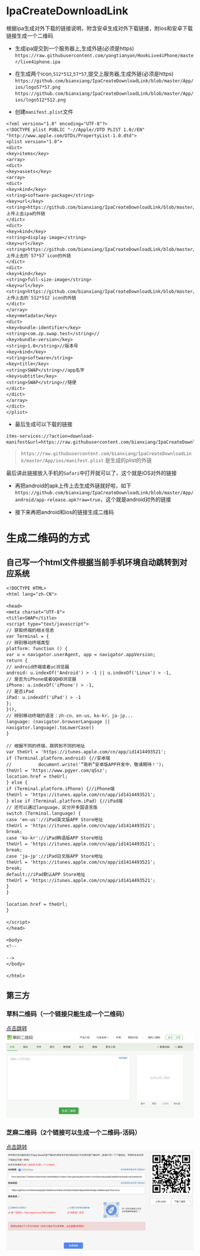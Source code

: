 # IpaCreateDownloadLink
根据ipa生成对外下载的链接说明，附含安卓生成对外下载链接，附ios和安卓下载链接生成一个二维码


- 生成ipa提交到一个服务器上,生成外链(必须是https)
`https://raw.githubusercontent.com/yangtianyan/HookLive4iPhone/master/live4iphone.ipa`
- 在生成两个icon,`512*512`,`57*57`,提交上服务器,生成外链(必须是https)
`https://github.com/bianxiang/IpaCreateDownloadLink/blob/master/App/ios/logo57*57.png`
`https://github.com/bianxiang/IpaCreateDownloadLink/blob/master/App/ios/logo512*512.png`

- 创建`manifest.plist`文件
```
<?xml version="1.0" encoding="UTF-8"?>
<!DOCTYPE plist PUBLIC "-//Apple//DTD PLIST 1.0//EN" "http://www.apple.com/DTDs/PropertyList-1.0.dtd">
<plist version="1.0">
<dict>
<key>items</key>
<array>
<dict>
<key>assets</key>
<array>
<dict>
<key>kind</key>
<string>software-package</string>
<key>url</key>
<string>https://github.com/bianxiang/IpaCreateDownloadLink/blob/master/App/ios/Runner.ipa</string>//上传上去ipa的外链
</dict>
<dict>
<key>kind</key>
<string>display-image</string>
<key>url</key>
<string>https://github.com/bianxiang/IpaCreateDownloadLink/blob/master/App/ios/logo57*57.png</string>//上传上去的`57*57`icon的外链
</dict>
<dict>
<key>kind</key>
<string>full-size-image</string>
<key>url</key>
<string>https://github.com/bianxiang/IpaCreateDownloadLink/blob/master/App/ios/logo512*512.png</string>//上传上去的`512*512`icon的外链
</dict>
</array>
<key>metadata</key>
<dict>
<key>bundle-identifier</key>
<string>com.zp.swap.test</string>//
<key>bundle-version</key>
<string>1.0</string>//版本号
<key>kind</key>
<string>software</string>
<key>title</key>
<string>SWAP</string>//app名字
<key>subtitle</key>
<string>SWAP</string>//随便
</dict>
</dict>
</array>
</dict>
</plist>
```
- 最后生成可以下载的链接
```
itms-services://?action=download-manifest&url=https://raw.githubusercontent.com/bianxiang/IpaCreateDownloadLink/master/App/ios/manifest.plist
```
> `https://raw.githubusercontent.com/bianxiang/IpaCreateDownloadLink/master/App/ios/manifest.plist` 是生成的plist的外链

最后讲此链接放入手机的`Safari`中打开就可以了，这个就是iOS对外的链接

- 再把android的apk上传上去生成外链就好啦，如下
`https://github.com/bianxiang/IpaCreateDownloadLink/blob/master/App/android/app-release.apk?raw=true`，这个就是android对外的链接

- 接下来再把android和ios的链接生成二维码

# 生成二维码的方式
## 自己写一个html文件根据当前手机环境自动跳转到对应系统
```
<!DOCTYPE HTML>
<html lang="zh-CN">

<head>
<meta charset="UTF-8">
<title>SWAP</title>
<script type="text/javascript">
// 获取终端的相关信息
var Terminal = {
// 辨别移动终端类型
platform: function () {
var u = navigator.userAgent, app = navigator.appVersion;
return {
// android终端或者uc浏览器
android: u.indexOf('Android') > -1 || u.indexOf('Linux') > -1,
// 是否为iPhone或者QQHD浏览器
iPhone: u.indexOf('iPhone') > -1,
// 是否iPad
iPad: u.indexOf('iPad') > -1
};
}(),
// 辨别移动终端的语言：zh-cn、en-us、ko-kr、ja-jp...
language: (navigator.browserLanguage || navigator.language).toLowerCase()
}

// 根据不同的终端，跳转到不同的地址
var theUrl = 'https://itunes.apple.com/cn/app/id1414493521';
if (Terminal.platform.android) {//安卓端
//          document.write('“简听”安卓版APP开发中，敬请期待！');
theUrl = 'https://www.pgyer.com/qSsz';
location.href = theUrl;
} else {
if (Terminal.platform.iPhone) {//iPhone端
theUrl = 'https://itunes.apple.com/cn/app/id1414493521';
} else if (Terminal.platform.iPad) {//iPad端
// 还可以通过language，区分开多国语言版
switch (Terminal.language) {
case 'en-us'://iPad英文版APP Store地址
theUrl = 'https://itunes.apple.com/cn/app/id1414493521';
break;
case 'ko-kr'://iPad韩语版APP Store地址
theUrl = 'https://itunes.apple.com/cn/app/id1414493521';
break;
case 'ja-jp'://iPad日文版APP Store地址
theUrl = 'https://itunes.apple.com/cn/app/id1414493521';
break;
default://iPad默认APP Store地址
theUrl = 'https://itunes.apple.com/cn/app/id1414493521';
}
}

location.href = theUrl;
}

</script>
</head>

<body>
<!--

-->
</body>

</html>

```

## 第三方
### 草料二维码（一个链接只能生成一个二维码）
[点击跳转](https://cli.im)
![图片](https://github.com/bianxiang/IpaCreateDownloadLink/blob/master/%E8%8D%89%E6%96%99%E4%BA%8C%E7%BB%B4%E7%A0%81.png?raw=true)
### 芝麻二维码（2个链接可以生成一个二维码-活码）
[点击跳转](https://www.hotapp.cn)
![图片](https://github.com/bianxiang/IpaCreateDownloadLink/blob/master/%E8%8A%9D%E9%BA%BB%E4%BA%8C%E7%BB%B4%E7%A0%81.png?raw=true)
